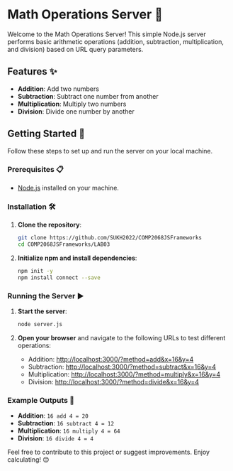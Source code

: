 # Math Operations Server 📐

Welcome to the Math Operations Server! This simple Node.js server performs basic arithmetic operations (addition, subtraction, multiplication, and division) based on URL query parameters. 

## Features ✨

- **Addition**: Add two numbers
- **Subtraction**: Subtract one number from another
- **Multiplication**: Multiply two numbers
- **Division**: Divide one number by another

## Getting Started 🚀

Follow these steps to set up and run the server on your local machine.

### Prerequisites 📋

- [Node.js](https://nodejs.org/) installed on your machine.

### Installation 🛠️

1. **Clone the repository**:
    ```bash
    git clone https://github.com/SUKH2022/COMP2068JSFrameworks
    cd COMP2068JSFrameworks/LAB03
    ```

2. **Initialize npm and install dependencies**:
    ```bash
    npm init -y
    npm install connect --save
    ```

### Running the Server ▶️

1. **Start the server**:
    ```bash
    node server.js
    ```

2. **Open your browser** and navigate to the following URLs to test different operations:
    - Addition: [http://localhost:3000/?method=add&x=16&y=4](http://localhost:3000/?method=add&x=16&y=4)
    - Subtraction: [http://localhost:3000/?method=subtract&x=16&y=4](http://localhost:3000/?method=subtract&x=16&y=4)
    - Multiplication: [http://localhost:3000/?method=multiply&x=16&y=4](http://localhost:3000/?method=multiply&x=16&y=4)
    - Division: [http://localhost:3000/?method=divide&x=16&y=4](http://localhost:3000/?method=divide&x=16&y=4)

### Example Outputs 📄

- **Addition**: `16 add 4 = 20`
- **Subtraction**: `16 subtract 4 = 12`
- **Multiplication**: `16 multiply 4 = 64`
- **Division**: `16 divide 4 = 4`

Feel free to contribute to this project or suggest improvements. Enjoy calculating! 😊
